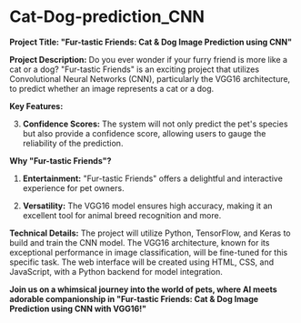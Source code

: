 # Cat-Dog-prediction_CNN

**Project Title: "Fur-tastic Friends: Cat & Dog Image Prediction using CNN"**

**Project Description:**
Do you ever wonder if your furry friend is more like a cat or a dog? "Fur-tastic Friends" is an exciting project that utilizes Convolutional Neural Networks (CNN), particularly the VGG16 architecture, to predict whether an image represents a cat or a dog.

**Key Features:**

3. **Confidence Scores:** The system will not only predict the pet's species but also provide a confidence score, allowing users to gauge the reliability of the prediction.


**Why "Fur-tastic Friends"?**

1. **Entertainment:** "Fur-tastic Friends" offers a delightful and interactive experience for pet owners.


4. **Versatility:** The VGG16 model ensures high accuracy, making it an excellent tool for animal breed recognition and more.

**Technical Details:**
The project will utilize Python, TensorFlow, and Keras to build and train the CNN model. The VGG16 architecture, known for its exceptional performance in image classification, will be fine-tuned for this specific task. The web interface will be created using HTML, CSS, and JavaScript, with a Python backend for model integration.

**Join us on a whimsical journey into the world of pets, where AI meets adorable companionship in "Fur-tastic Friends: Cat & Dog Image Prediction using CNN with VGG16!"**
